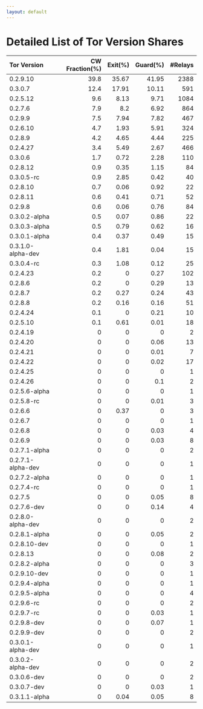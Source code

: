 ```yaml
---
layout: default
---
```



# Detailed List of Tor Version Shares

| Tor Version       |   CW Fraction(%) |   Exit(%) |   Guard(%) |   #Relays |
|:------------------|-----------------:|----------:|-----------:|----------:|
| 0.2.9.10          |             39.8 |     35.67 |      41.95 |      2388 |
| 0.3.0.7           |             12.4 |     17.91 |      10.11 |       591 |
| 0.2.5.12          |              9.6 |      8.13 |       9.71 |      1084 |
| 0.2.7.6           |              7.9 |      8.2  |       6.92 |       864 |
| 0.2.9.9           |              7.5 |      7.94 |       7.82 |       467 |
| 0.2.6.10          |              4.7 |      1.93 |       5.91 |       324 |
| 0.2.8.9           |              4.2 |      4.65 |       4.44 |       225 |
| 0.2.4.27          |              3.4 |      5.49 |       2.67 |       466 |
| 0.3.0.6           |              1.7 |      0.72 |       2.28 |       110 |
| 0.2.8.12          |              0.9 |      0.35 |       1.15 |        84 |
| 0.3.0.5-rc        |              0.9 |      2.85 |       0.42 |        40 |
| 0.2.8.10          |              0.7 |      0.06 |       0.92 |        22 |
| 0.2.8.11          |              0.6 |      0.41 |       0.71 |        52 |
| 0.2.9.8           |              0.6 |      0.06 |       0.76 |        84 |
| 0.3.0.2-alpha     |              0.5 |      0.07 |       0.86 |        22 |
| 0.3.0.3-alpha     |              0.5 |      0.79 |       0.62 |        16 |
| 0.3.0.1-alpha     |              0.4 |      0.37 |       0.49 |        15 |
| 0.3.1.0-alpha-dev |              0.4 |      1.81 |       0.04 |        15 |
| 0.3.0.4-rc        |              0.3 |      1.08 |       0.12 |        25 |
| 0.2.4.23          |              0.2 |      0    |       0.27 |       102 |
| 0.2.8.6           |              0.2 |      0    |       0.29 |        13 |
| 0.2.8.7           |              0.2 |      0.27 |       0.24 |        43 |
| 0.2.8.8           |              0.2 |      0.16 |       0.16 |        51 |
| 0.2.4.24          |              0.1 |      0    |       0.21 |        10 |
| 0.2.5.10          |              0.1 |      0.61 |       0.01 |        18 |
| 0.2.4.19          |              0   |      0    |       0    |         2 |
| 0.2.4.20          |              0   |      0    |       0.06 |        13 |
| 0.2.4.21          |              0   |      0    |       0.01 |         7 |
| 0.2.4.22          |              0   |      0    |       0.02 |        17 |
| 0.2.4.25          |              0   |      0    |       0    |         1 |
| 0.2.4.26          |              0   |      0    |       0.1  |         2 |
| 0.2.5.6-alpha     |              0   |      0    |       0    |         1 |
| 0.2.5.8-rc        |              0   |      0    |       0.01 |         3 |
| 0.2.6.6           |              0   |      0.37 |       0    |         3 |
| 0.2.6.7           |              0   |      0    |       0    |         1 |
| 0.2.6.8           |              0   |      0    |       0.03 |         4 |
| 0.2.6.9           |              0   |      0    |       0.03 |         8 |
| 0.2.7.1-alpha     |              0   |      0    |       0    |         2 |
| 0.2.7.1-alpha-dev |              0   |      0    |       0    |         1 |
| 0.2.7.2-alpha     |              0   |      0    |       0    |         1 |
| 0.2.7.4-rc        |              0   |      0    |       0    |         1 |
| 0.2.7.5           |              0   |      0    |       0.05 |         8 |
| 0.2.7.6-dev       |              0   |      0    |       0.14 |         4 |
| 0.2.8.0-alpha-dev |              0   |      0    |       0    |         2 |
| 0.2.8.1-alpha     |              0   |      0    |       0.05 |         2 |
| 0.2.8.10-dev      |              0   |      0    |       0    |         1 |
| 0.2.8.13          |              0   |      0    |       0.08 |         2 |
| 0.2.8.2-alpha     |              0   |      0    |       0    |         3 |
| 0.2.9.10-dev      |              0   |      0    |       0    |         1 |
| 0.2.9.4-alpha     |              0   |      0    |       0    |         1 |
| 0.2.9.5-alpha     |              0   |      0    |       0    |         4 |
| 0.2.9.6-rc        |              0   |      0    |       0    |         2 |
| 0.2.9.7-rc        |              0   |      0    |       0.03 |         1 |
| 0.2.9.8-dev       |              0   |      0    |       0.07 |         1 |
| 0.2.9.9-dev       |              0   |      0    |       0    |         2 |
| 0.3.0.1-alpha-dev |              0   |      0    |       0    |         1 |
| 0.3.0.2-alpha-dev |              0   |      0    |       0    |         2 |
| 0.3.0.6-dev       |              0   |      0    |       0    |         2 |
| 0.3.0.7-dev       |              0   |      0    |       0.03 |         1 |
| 0.3.1.1-alpha     |              0   |      0.04 |       0.05 |         8 |